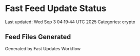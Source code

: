 # Fast Feed Update Status
Last updated: Wed Sep  3 04:19:44 UTC 2025
Categories: crypto

## Feed Files Generated

Generated by Fast Updates Workflow
